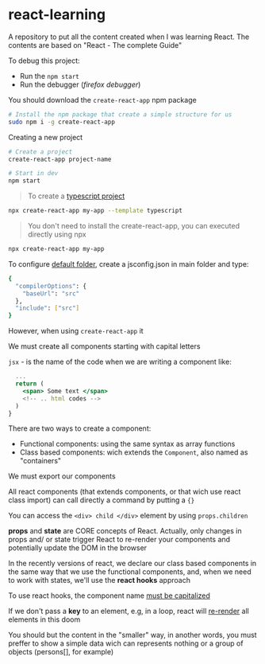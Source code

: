 # react-learning

A repository to put all the content created when I was learning React. The contents are based on "React - The complete Guide"

To debug this project:
- Run the `npm start`
- Run the debugger (*firefox debugger*)

You should download the `create-react-app` npm package

```bash
# Install the npm package that create a simple structure for us
sudo npm i -g create-react-app
```

Creating a new project
```bash
# Create a project
create-react-app project-name

# Start in dev
npm start
```

> To create a [typescript project](https://create-react-app.dev/docs/adding-typescript/)
```bash
npx create-react-app my-app --template typescript
```

> You don't need to install the  create-react-app, you can executed directly using npx
```bash
npx create-react-app my-app
```

To configure [default folder](https://create-react-app.dev/docs/importing-a-component/#absolute-imports), create a jsconfig.json in main folder and type:
```bash
{
  "compilerOptions": {
    "baseUrl": "src"
  },
  "include": ["src"]
}
```



However, when using `create-react-app` it

We must create all components starting with capital letters

`jsx` - is the name of the code when we are writing a component like:
```jsx
  ...
  return (
    <span> Some text </span>
    <!-- .. html codes -->
  )
}
```

There are two ways to create a component:
- Functional components: using the same syntax as array functions
- Class based components: wich extends the `Component`, also named as "containers"

We must export our components

All react components (that extends components, or that wich use react class import) can call directly a command
by putting a `{}`


You can access the `<div> child </div>` element by using `props.children`

**props**  and **state**  are CORE concepts of React. Actually, only changes in props  and/ or state  trigger React to re-render your components and potentially update the DOM in the browser


In the recently versions of react, we declare our class based components in the same way that we use the
functional components, and, when we need to work with states, we'll use the **react hooks** approach

To use react hooks, the component name [must be capitalized](https://stackoverflow.com/a/55862839/10013122)

If we don't pass a **key** to an element, e.g, in a loop, react will [re-render](https://stackoverflow.com/a/28329550/10013122) all elements in this doom


You should but the content in the "smaller" way, in another words, you must preffer to show a simple data
wich can represents nothing or a group of objects (persons[], for example)

